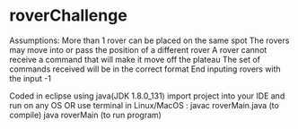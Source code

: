 # roverChallenge
Assumptions:
More than 1 rover can be placed on the same spot 
The rovers may move into or pass the position of a different rover
A rover cannot receive a command that will make it move off the plateau
The set of commands received will be in the correct format 
End inputing rovers with the input -1

Coded in eclipse using java(JDK 1.8.0_131)
import project into your IDE and run on any OS
OR use terminal in Linux/MacOS :
javac roverMain.java (to compile)
java roverMain (to run program)
